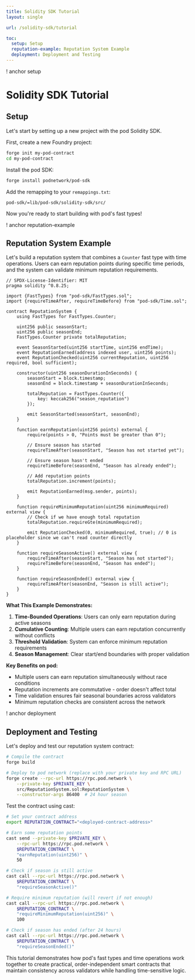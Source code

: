 ```yaml
---
title: Solidity SDK Tutorial
layout: single

url: /solidity-sdk/tutorial

toc:
  setup: Setup
  reputation-example: Reputation System Example
  deployment: Deployment and Testing
---
```


! anchor setup

# Solidity SDK Tutorial

## Setup

Let's start by setting up a new project with the pod Solidity SDK.

First, create a new Foundry project:

```bash
forge init my-pod-contract
cd my-pod-contract
```

Install the pod SDK:

```bash
forge install podnetwork/pod-sdk
```

Add the remapping to your `remappings.txt`:

```
pod-sdk/=lib/pod-sdk/solidity-sdk/src/
```

Now you're ready to start building with pod's fast types!

! anchor reputation-example

## Reputation System Example

Let's build a reputation system that combines a `Counter` fast type with time operations. Users can earn reputation points during specific time periods, and the system can validate minimum reputation requirements.

```solidity
// SPDX-License-Identifier: MIT
pragma solidity ^0.8.25;

import {FastTypes} from "pod-sdk/FastTypes.sol";
import {requireTimeAfter, requireTimeBefore} from "pod-sdk/Time.sol";

contract ReputationSystem {
    using FastTypes for FastTypes.Counter;
    
    uint256 public seasonStart;
    uint256 public seasonEnd;
    FastTypes.Counter private totalReputation;
    
    event SeasonStarted(uint256 startTime, uint256 endTime);
    event ReputationEarned(address indexed user, uint256 points);
    event ReputationChecked(uint256 currentReputation, uint256 required, bool sufficient);
    
    constructor(uint256 seasonDurationInSeconds) {
        seasonStart = block.timestamp;
        seasonEnd = block.timestamp + seasonDurationInSeconds;
        
        totalReputation = FastTypes.Counter({
            key: keccak256("season_reputation")
        });
        
        emit SeasonStarted(seasonStart, seasonEnd);
    }
    
    function earnReputation(uint256 points) external {
        require(points > 0, "Points must be greater than 0");
        
        // Ensure season has started
        requireTimeAfter(seasonStart, "Season has not started yet");
        
        // Ensure season hasn't ended
        requireTimeBefore(seasonEnd, "Season has already ended");
        
        // Add reputation points
        totalReputation.increment(points);
        
        emit ReputationEarned(msg.sender, points);
    }
    
    function requireMinimumReputation(uint256 minimumRequired) external view {
        // Check if we have enough total reputation
        totalReputation.requireGte(minimumRequired);
        
        emit ReputationChecked(0, minimumRequired, true); // 0 is placeholder since we can't read counter directly
    }
    
    function requireSeasonActive() external view {
        requireTimeAfter(seasonStart, "Season has not started");
        requireTimeBefore(seasonEnd, "Season has ended");
    }
    
    function requireSeasonEnded() external view {
        requireTimeAfter(seasonEnd, "Season is still active");
    }
}
```

**What This Example Demonstrates:**

1. **Time-Bounded Operations**: Users can only earn reputation during active seasons
2. **Cumulative Counting**: Multiple users can earn reputation concurrently without conflicts
3. **Threshold Validation**: System can enforce minimum reputation requirements
4. **Season Management**: Clear start/end boundaries with proper validation

**Key Benefits on pod:**
- Multiple users can earn reputation simultaneously without race conditions
- Reputation increments are commutative - order doesn't affect total
- Time validation ensures fair seasonal boundaries across validators
- Minimum reputation checks are consistent across the network

! anchor deployment

## Deployment and Testing

Let's deploy and test our reputation system contract:

```bash
# Compile the contract
forge build

# Deploy to pod network (replace with your private key and RPC URL)
forge create --rpc-url https://rpc.pod.network \
    --private-key $PRIVATE_KEY \
    src/ReputationSystem.sol:ReputationSystem \
    --constructor-args 86400  # 24 hour season
```

Test the contract using cast:

```bash
# Set your contract address
export REPUTATION_CONTRACT="<deployed-contract-address>"

# Earn some reputation points
cast send --private-key $PRIVATE_KEY \
    --rpc-url https://rpc.pod.network \
    $REPUTATION_CONTRACT \
    "earnReputation(uint256)" \
    50

# Check if season is still active
cast call --rpc-url https://rpc.pod.network \
    $REPUTATION_CONTRACT \
    "requireSeasonActive()"

# Require minimum reputation (will revert if not enough)
cast call --rpc-url https://rpc.pod.network \
    $REPUTATION_CONTRACT \
    "requireMinimumReputation(uint256)" \
    100

# Check if season has ended (after 24 hours)
cast call --rpc-url https://rpc.pod.network \
    $REPUTATION_CONTRACT \
    "requireSeasonEnded()"
```

This tutorial demonstrates how pod's fast types and time operations work together to create practical, order-independent smart contracts that maintain consistency across validators while handling time-sensitive logic.